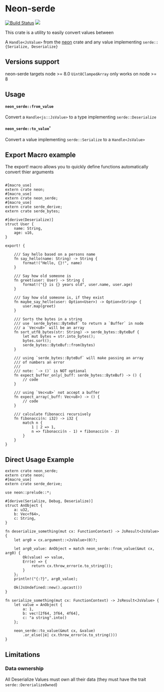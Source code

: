 Neon-serde
==========

[![Build Status](https://travis-ci.org/GabrielCastro/neon-serde.svg?branch=master)](https://travis-ci.org/GabrielCastro/neon-serde)
[![](https://meritbadge.herokuapp.com/neon-serde)](https://crates.io/crates/neon-serde)

This crate is a utility to easily convert values between

A `Handle<JsValue>` from the [neon](https://github.com/neon-bindings/neon) crate
and any value implementing `serde::{Serialize, Deserialize}`

## Versions support

neon-serde targets node >= 8.0
`Uint8ClampedArray` only works on node >= 8

## Usage

#### `neon_serde::from_value`
Convert a `Handle<js::JsValue>` to
a type implementing `serde::Deserialize`

#### `neon_serde::to_value`˚
Convert a value implementing `serde::Serialize` to
a `Handle<JsValue>`

## Export Macro example
The export! macro allows you to quickly define functions automatically convert thier arguments

```rust,no_run

#[macro_use]
extern crate neon;
#[macro_use]
extern crate neon_serde;
#[macro_use]
extern crate serde_derive;
extern crate serde_bytes;

#[derive(Deserialize)]
struct User {
    name: String,
    age: u16,
}

export! {

    /// Say hello based on a persons name
    fn say_hello(name: String) -> String {
        format!("Hello, {}!", name)
    }

    /// Say how old someone is
    fn greet(user: User) -> String {
        format!("{} is {} years old", user.name, user.age)
    }

    /// Say how old someone is, if they exist
    fn maybe_say_hello(user: Option<User>) -> Option<String> {
        user.map(greet)
    }

    /// Sorts the bytes in a string
    /// use `serde_bytes::ByteBuf` to return a `Buffer` in node
    /// a `Vec<u8>` will be an array
    fn sort_utf8_bytes(str: String) -> serde_bytes::ByteBuf {
        let mut bytes = str.into_bytes();
        bytes.sort();
        serde_bytes::ByteBuf::from(bytes)
    }

    /// using `serde_bytes::ByteBuf` will make passing an array
    /// of numbers an error
    ///
    /// note: `-> ()` is NOT optional
    fn expect_buffer_only(_buff: serde_bytes::ByteBuf) -> () {
        // code
    }

    /// using `Vec<u8>` not accept a buffer
    fn expect_array(_buff: Vec<u8>) -> () {
        // code
    }

    /// calculate fibonacci recursively
    fn fibonacci(n: i32) -> i32 {
        match n {
            1 | 2 => 1,
            n => fibonacci(n - 1) + fibonacci(n - 2)
        }
    }
}

```


## Direct Usage Example

```rust,no_run
extern crate neon_serde;
extern crate neon;
#[macro_use]
extern crate serde_derive;

use neon::prelude::*;

#[derive(Serialize, Debug, Deserialize)]
struct AnObject {
    a: u32,
    b: Vec<f64>,
    c: String,
}

fn deserialize_something(mut cx: FunctionContext) -> JsResult<JsValue> {
    let arg0 = cx.argument::<JsValue>(0)?;

    let arg0_value: AnObject = match neon_serde::from_value(&mut cx, arg0) {
        Ok(value) => value,
        Err(e) => {
            return cx.throw_error(e.to_string());
        }
    };
    println!("{:?}", arg0_value);

    Ok(JsUndefined::new().upcast())
}

fn serialize_something(mut cx: FunctionContext) -> JsResult<JsValue> {
    let value = AnObject {
        a: 1,
        b: vec![2f64, 3f64, 4f64],
        c: "a string".into()
    };

    neon_serde::to_value(&mut cx, &value)
        .or_else(|e| cx.throw_error(e.to_string()))
}
```

## Limitations

### Data ownership
All Deserialize Values must own all their data (they must have the trait `serde::DererializeOwned`)
